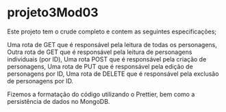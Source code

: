 # projeto3Mod03


Este projeto tem o crude completo e contem as seguintes especificações;

Uma rota de GET que é responsável pela leitura de todas os personagens, 
Outra rota de GET que é responsável pela leitura de personagens individuais (por ID),
Uma rota POST que é responsável pela criação de personagens,
Uma rota de PUT que é responsável pela edição de personagens por ID,
Uma rota de DELETE que é responsável pela exclusão de personagens por ID.

Fizemos a formatação do código utilizando o Prettier, bem como a persistência de dados no MongoDB.



